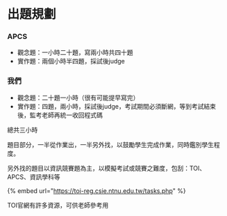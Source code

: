 # 出題規劃

### APCS

* 觀念題：一小時二十題，寫兩小時共四十題
* 實作題：兩個小時半四題，採試後judge

### 我們

* 觀念題：二十題一小時（很有可能提早寫完）
* 實作題：四題，兩小時，採試後judge，考試期間必須斷網，等到考試結束後，監考老師再統一收回程式碼

總共三小時

題目部分，一半從作業出，一半另外找，以鼓勵學生完成作業，同時鑑別學生程度。

另外找的題目以資訊競賽題為主，以模擬考試或競賽之難度，包刮：TOI、APCS、資訊學科等

{% embed url="https://toi-reg.csie.ntnu.edu.tw/tasks.php" %}

TOI官網有許多資源，可供老師參考用

##
